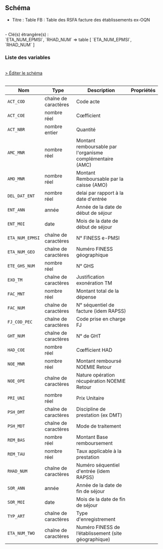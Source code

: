 ## Schéma

- Titre : Table FB : Table des RSFA facture des établissements ex-OQN
<br />
- Clé(s) étrangère(s) : <br />
`ETA_NUM_EPMSI`, `RHAD_NUM` => table <PreviewPage text="T_HADaaB" link="/tables/T_HADaaB" /> [ `ETA_NUM_EPMSI`, `RHAD_NUM` ]<br />

### Liste des variables
<br />
<div>
    <a href="https://gitlab.com/healthdatahub/schema-snds/edit/master/schemas/PMSI/PMSI%20HAD/T_HADaaFB.json"  
    arget="_blank" rel="noopener noreferrer">> Éditer le schéma</a>
    <OutboundLink />
</div>
<br />

Nom|Type|Description|Propriétés
-|-|-|-
`ACT_COD`|chaîne de caractères|Code acte||
`ACT_COE`|nombre réel|Cœfficient||
`ACT_NBR`|nombre entier|Quantité||
`AMC_MNR`|nombre réel|Montant remboursable par l&#x27;organisme complémentaire (AMC)||
`AMO_MNR`|nombre réel|Montant Remboursable par la caisse (AMO)||
`DEL_DAT_ENT`|nombre réel|delai par rapport à la date d&#x27;entrée||
`ENT_ANN`|année|Année de la date de début de séjour||
`ENT_MOI`|date|Mois de la date de début de séjour||
`ETA_NUM_EPMSI`|chaîne de caractères|N° FINESS e-PMSI||
`ETA_NUM_GEO`|chaîne de caractères|Numéro FINESS  géographique||
`ETE_GHS_NUM`|nombre réel|N° GHS||
`EXO_TM`|chaîne de caractères|Justification exonération TM||
`FAC_MNT`|nombre réel|Montant total de la dépense||
`FAC_NUM`|chaîne de caractères|N° séquentiel de facture (idem RAPSS)||
`FJ_COD_PEC`|chaîne de caractères|Code prise en charge FJ||
`GHT_NUM`|chaîne de caractères|N° de GHT||
`HAD_COE`|nombre réel|Cœfficient HAD||
`NOE_MNR`|nombre réel|Montant remboursé NOEMIE Retour||
`NOE_OPE`|chaîne de caractères|Nature opération récupération NOEMIE Retour||
`PRI_UNI`|nombre réel|Prix Unitaire||
`PSH_DMT`|chaîne de caractères|Discipline de prestation (ex DMT)||
`PSH_MDT`|chaîne de caractères|Mode de traitement||
`REM_BAS`|nombre réel|Montant Base remboursement||
`REM_TAU`|nombre réel|Taux applicable à la prestation||
`RHAD_NUM`|chaîne de caractères|Numéro séquentiel d&#x27;entrée (idem RAPSS)||
`SOR_ANN`|année|Année de la date de fin de séjour||
`SOR_MOI`|date|Mois de la date de fin de séjour||
`TYP_ART`|chaîne de caractères|Type d&#x27;enregistrement||
`ETA_NUM_TWO`|chaîne de caractères|Numéro FINESS de l’établissement (site géographique)||

